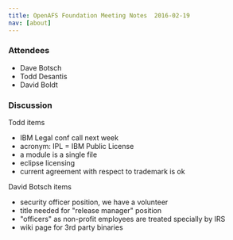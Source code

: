 ```yaml
---
title: OpenAFS Foundation Meeting Notes  2016-02-19
nav: [about]
---
```


### Attendees ###

* Dave Botsch
* Todd Desantis
* David Boldt

### Discussion ###

Todd items

* IBM Legal conf call next week
* acronym: IPL = IBM Public License
* a module is a single file
* eclipse licensing
* current agreement with respect to trademark is ok

David Botsch items

* security officer position, we have a volunteer
* title needed for "release manager" position
* "officers" as non-profit employees are treated specially by IRS
* wiki page for 3rd party binaries
